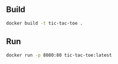 ## Build

```sh
docker build -t tic-tac-toe .
```

## Run

```sh
docker run -p 8080:80 tic-tac-toe:latest
```
